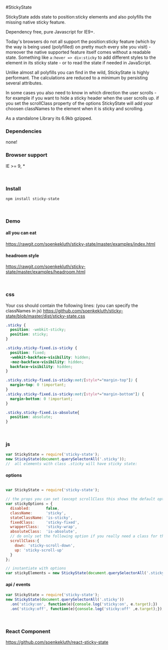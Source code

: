 #StickyState

StickyState adds state to position:sticky elements and also polyfills the missing native sticky feature.

Dependency free, pure Javascript for IE9+.

Today's browsers do not all support the position:sticky feature (which by the way is being used (polyfilled) on pretty much every site you visit) - moreover the native supported feature itself comes without a readable state. Something like `a:hover => div:sticky` to add different styles to the element in its sticky state - or to read the state if needed in JavaScript. 

Unlike almost all polyfills you can find in the wild, StickyState is highly performant. The calculations are reduced to a minimum by persisting several attributes.

In some cases you also need to know in which direction the user scrolls - for example if you want to hide a sticky header when the user scrolls up. if you set the scrollClass property of the options StickyState will add your choosen classNames to the element when it is sticky and scrolling.

As a standalone Library its 6.9kb gzipped. 

### Dependencies
none!

### Browser support
IE >= 9, *

<br/>

### Install
```
npm install sticky-state
```

<br/>

### Demo
#### all you can eat
https://rawgit.com/soenkekluth/sticky-state/master/examples/index.html

#### headroom style
https://rawgit.com/soenkekluth/sticky-state/master/examples/headroom.html

<br/>

### css
Your css should contain the following lines: 
(you can specify the classNames in js)
https://github.com/soenkekluth/sticky-state/blob/master/dist/sticky-state.css
```css
.sticky {
  position: -webkit-sticky;
  position: sticky;
}

.sticky.sticky-fixed.is-sticky {
  position: fixed;
  -webkit-backface-visibility: hidden;
  -moz-backface-visibility: hidden;
  backface-visibility: hidden;
}

.sticky.sticky-fixed.is-sticky:not([style*="margin-top"]) {
  margin-top: 0 !important;
}
.sticky.sticky-fixed.is-sticky:not([style*="margin-bottom"]) {
  margin-bottom: 0 !important;
}

.sticky.sticky-fixed.is-absolute{
  position: absolute;
}

```
<br/>

### js
```javascript
var StickyState = require('sticky-state');
new StickyState(document.querySelectorAll('.sticky'));
//  all elements with class .sticky will have sticky state:
```

#### options
```javascript

var StickyState = require('sticky-state');

// the props you can set (except scrollClass this shows the default options):
var stickyOptions = {
  disabled:       false,
  className:      'sticky',
  stateClassName: 'is-sticky',
  fixedClass:     'sticky-fixed',
  wrapperClass:   'sticky-wrap',
  absoluteClass:  'is-absolute',
  // do only set the following option if you really need a class for the scroll direction on the element. else this could be heavy unnassesary dom manipulation 
  scrollClass:{
    down: 'sticky-scroll-down',
    up: 'sticky-scroll-up'
  }
};

// instantiate with options
var stickyElements = new StickyState(document.querySelectorAll('.sticky'), stickyOptions);

```

#### api / events
```javascript
var StickyState = require('sticky-state');
new StickyState(document.querySelectorAll('.sticky'))
  .on('sticky:on', function(e){console.log('sticky:on', e.target);})
  .on('sticky:off', function(e){console.log('sticky:off' ,e.target);});

```
<br/>

### React Component
https://github.com/soenkekluth/react-sticky-state
